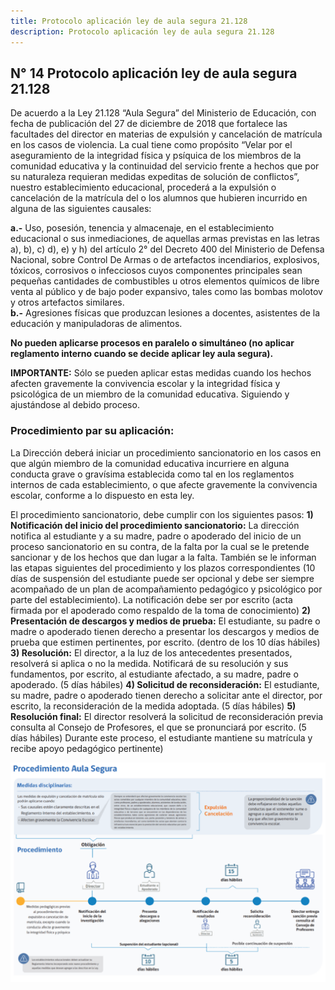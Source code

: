 ```yaml
---
title: Protocolo aplicación ley de aula segura 21.128
description: Protocolo aplicación ley de aula segura 21.128
---
```

## N° 14 Protocolo aplicación ley de aula segura 21.128  
De acuerdo a la Ley 21.128 “Aula Segura” del Ministerio de Educación, con fecha de publicación del 27 de diciembre de 2018 que fortalece las facultades del director en materias de expulsión y cancelación de matrícula en los casos de violencia. La cual tiene como propósito “Velar por el aseguramiento de la integridad física y psíquica de los miembros de la comunidad educativa y la continuidad del servicio frente a hechos que por su naturaleza requieran medidas expeditas de solución de conflictos”, nuestro establecimiento educacional, procederá a la expulsión o cancelación de la matrícula del o los alumnos que hubieren incurrido en alguna de las siguientes causales: 

**a.-** Uso, posesión, tenencia y almacenaje, en el establecimiento educacional o sus inmediaciones, de aquellas armas previstas en las letras a), b), c) d), e) y h) del artículo 2° del Decreto 400 del Ministerio de Defensa Nacional, sobre Control De Armas o de artefactos incendiarios, explosivos, tóxicos, corrosivos o infecciosos cuyos componentes principales sean pequeñas cantidades de combustibles u otros elementos químicos de libre venta al público y de bajo poder expansivo, tales como las bombas molotov y otros artefactos similares.  
**b.-** Agresiones físicas que produzcan lesiones a docentes, asistentes de la educación y manipuladoras de alimentos.  

**No pueden aplicarse procesos en paralelo o simultáneo (no aplicar reglamento interno cuando se decide aplicar ley aula segura).** 

**IMPORTANTE:** Sólo se pueden aplicar estas medidas cuando los hechos afecten gravemente la convivencia escolar y la integridad física y psicológica de un miembro de la comunidad educativa. Siguiendo y ajustándose al debido proceso.
### Procedimiento par su aplicación:
 La Dirección deberá iniciar un procedimiento sancionatorio en los casos en que algún miembro de la comunidad educativa incurriere en alguna conducta grave o gravísima establecida como tal en los reglamentos internos de cada establecimiento, o que afecte gravemente la convivencia escolar, conforme a lo dispuesto en esta ley.
 
 El procedimiento sancionatorio, debe cumplir con los siguientes pasos: 
 **1) Notificación del inicio del procedimiento sancionatorio:** La dirección notifica al estudiante y a su madre, padre o apoderado del inicio de un proceso sancionatorio en su contra, de la falta por la cual se le pretende sancionar y de los hechos que dan lugar a la falta. También se le informan las etapas siguientes del procedimiento y los plazos correspondientes (10 días de suspensión del estudiante puede ser opcional y debe ser siempre acompañado de un plan de acompañamiento pedagógico y psicológico por parte del establecimiento). La notificación debe ser por escrito (acta firmada por el apoderado como respaldo de la toma de conocimiento) 
 **2) Presentación de descargos y medios de prueba:** El estudiante, su padre o madre o apoderado tienen derecho a presentar los descargos y medios de prueba que estimen pertinentes, por escrito. (dentro de los 10 días hábiles) 
 **3) Resolución:** El director, a la luz de los antecedentes presentados, resolverá si aplica o no la medida. Notificará de su resolución y sus fundamentos, por escrito, al estudiante afectado, a su madre, padre o apoderado. (5 días hábiles) 
 **4) Solicitud de reconsideración:** El estudiante, su madre, padre o apoderado tienen derecho a solicitar ante el director, por escrito, la reconsideración de la medida adoptada. (5 días hábiles) 
 **5) Resolución final:** El director resolverá la solicitud de reconsideración previa consulta al Consejo de Profesores, el que se pronunciará por escrito. (5 días hábiles) Durante este proceso, el estudiante mantiene su matrícula y recibe apoyo pedagógico pertinente)


![aula segura ](/src/assets/aula_segura.png)


